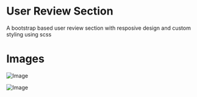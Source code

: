 # User Review Section
A bootstrap based user review section with resposive design and custom styling using scss

# Images

![Image](https://github.com/SaadJamilAkhtar/Project-Images/blob/master/testimonial1.png?raw=true)

![Image](https://github.com/SaadJamilAkhtar/Project-Images/blob/master/testimonial2.png?raw=true)